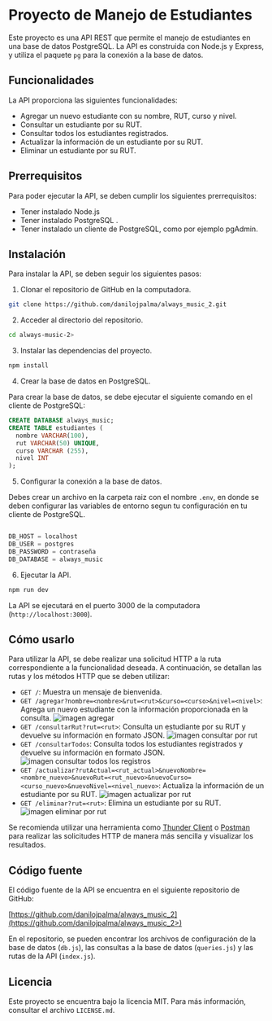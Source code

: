 # Proyecto de Manejo de Estudiantes

Este proyecto es una API REST que permite el manejo de estudiantes en una base de datos PostgreSQL. La API es construida con Node.js y Express, y utiliza el paquete `pg` para la conexión a la base de datos.

## Funcionalidades

La API proporciona las siguientes funcionalidades:

- Agregar un nuevo estudiante con su nombre, RUT, curso y nivel.
- Consultar un estudiante por su RUT.
- Consultar todos los estudiantes registrados.
- Actualizar la información de un estudiante por su RUT.
- Eliminar un estudiante por su RUT.

## Prerrequisitos

Para poder ejecutar la API, se deben cumplir los siguientes prerrequisitos:

- Tener instalado Node.js 
- Tener instalado PostgreSQL .
- Tener instalado un cliente de PostgreSQL, como por ejemplo pgAdmin.

## Instalación

Para instalar la API, se deben seguir los siguientes pasos:

1. Clonar el repositorio de GitHub en la computadora.
```bash
git clone https://github.com/danilojpalma/always_music_2.git
```
2. Acceder al directorio del repositorio.
```bash
cd always-music-2>
```
3. Instalar las dependencias del proyecto.
```bash
npm install
```
4. Crear la base de datos en PostgreSQL.

Para crear la base de datos, se debe ejecutar el siguiente comando en el cliente de PostgreSQL:
```sql
CREATE DATABASE always_music;
CREATE TABLE estudiantes (
  nombre VARCHAR(100),
  rut VARCHAR(50) UNIQUE,
  curso VARCHAR (255),
  nivel INT
);
```
5. Configurar la conexión a la base de datos.

Debes crear un archivo en la carpeta raiz con el nombre `.env`, en donde se deben configurar las variables de entorno segun tu configuración en tu cliente de PostgreSQL.
```javascript

DB_HOST = localhost
DB_USER = postgres
DB_PASSWORD = contraseña
DB_DATABASE = always_music

```
6. Ejecutar la API.
```bash
npm run dev
```
La API se ejecutará en el puerto 3000 de la computadora (`http://localhost:3000`).

## Cómo usarlo

Para utilizar la API, se debe realizar una solicitud HTTP a la ruta correspondiente a la funcionalidad deseada. A continuación, se detallan las rutas y los métodos HTTP que se deben utilizar:

- `GET /`: Muestra un mensaje de bienvenida.
- `GET /agregar?nombre=<nombre>&rut=<rut>&curso=<curso>&nivel=<nivel>`: Agrega un nuevo estudiante con la información proporcionada en la consulta.
![imagen agregar](https://onedrive.live.com/embed?resid=EBD9E1806310E978%21101843&authkey=%21AMKjKZ4NqPvJ6EI&width=1528&height=482)
- `GET /consultarRut?rut=<rut>`: Consulta un estudiante por su RUT y devuelve su información en formato JSON.
![imagen consultar por rut](https://onedrive.live.com/embed?resid=EBD9E1806310E978%21101845&authkey=%21ALgT0pHGzfGVNeg&width=1528&height=436)
- `GET /consultarTodos`: Consulta todos los estudiantes registrados y devuelve su información en formato JSON.
![imagen consultar todos los registros](https://onedrive.live.com/embed?resid=EBD9E1806310E978%21101847&authkey=%21APVzHyYqLjW1f6A&width=1531&height=557)
- `GET /actualizar?rutActual=<rut_actual>&nuevoNombre=<nombre_nuevo>&nuevoRut=<rut_nuevo>&nuevoCurso=<curso_nuevo>&nuevoNivel=<nivel_nuevo>`: Actualiza la información de un estudiante por su RUT.
![imagen actualizar por rut](https://onedrive.live.com/embed?resid=EBD9E1806310E978%21101849&authkey=%21ANKYXHfElEshVfo&width=1024)
- `GET /eliminar?rut=<rut>`: Elimina un estudiante por su RUT.
![imagen eliminar por rut](https://onedrive.live.com/embed?resid=EBD9E1806310E978%21101851&authkey=%21AOSMeybSzlYPmcc&width=1532&height=468)

Se recomienda utilizar una herramienta como [Thunder Client](https://www.thunderclient.com/) o [Postman](https://www.postman.com/) para realizar las solicitudes HTTP de manera más sencilla y visualizar los resultados.

## Código fuente

El código fuente de la API se encuentra en el siguiente repositorio de GitHub:

[https://github.com/danilojpalma/always_music_2](https://github.com/danilojpalma/always_music_2>)

En el repositorio, se pueden encontrar los archivos de configuración de la base de datos (`db.js`), las consultas a la base de datos (`queries.js`) y las rutas de la API (`index.js`).

## Licencia

Este proyecto se encuentra bajo la licencia MIT. Para más información, consultar el archivo `LICENSE.md`.